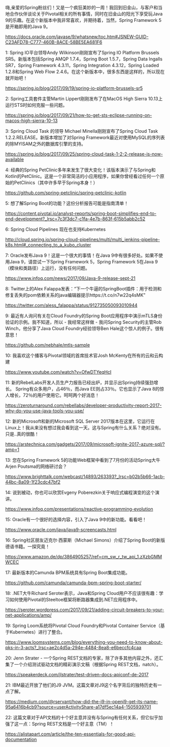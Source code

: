 嗨,亲爱的Spring粉丝们！又是一个疯狂美妙的一周！我回到旧金山，与客户和当地合作伙伴谈论关于Pivotal相关的所有事情，同时在旧金山的阳光下享受玩Java 9的乐趣。在这个新版本中我非常喜欢，并期待着，当然，Spring Framework 5是开箱即用的Java 9。

https://docs.oracle.com/javase/9/whatsnew/toc.htm#JSNEW-GUID-C23AFD78-C777-460B-8ACE-58BE5EA681F6


1:  Spring IO平台领导Andy Wilkinson刚刚宣布了Spring IO Platform Brussels SR5。新版本包括Spring AMQP 1.7.4，Spring Boot 1.5.7，Spring Data Ingalls SR7，Spring Framework 4.3.11，Spring Integration 4.3.12，Spring Loaded 1.2.8和Spring Web Flow 2.4.6。在这个新版本中，很多东西是这样的，所以现在就开始吧！

https://spring.io/blog/2017/09/19/spring-io-platform-brussels-sr5

2:  Spring工具套件主管Martin Lippert刚刚发布了在MacOS High Sierra 10.13上运行STS时如何克服一些问题。

https://spring.io/blog/2017/09/21/how-to-get-sts-eclipse-running-on-macos-high-sierra-10-13

3:  Spring Cloud Task 的领导 Michael Minella刚刚宣布了Spring Cloud Task 1.2.2.RELEASE。新版本增加了对Spring Framework最近对使用MySQL的序列表的除MYISAM之外的数据库引擎的支持。

https://spring.io/blog/2017/09/25/spring-cloud-task-1-2-2-release-is-now-available

4:  经典的Spring PetClinic多年来发生了很大变化！该版本演示了与Spring和Kotlin的PetClinic。这是一个非常简洁的小应用程序，如果你曾经看过任何一个原始的PetClinics（其中许多早于Spring本身！）

https://github.com/spring-petclinic/spring-petclinic-kotlin

5:  想了解Spring Boot的功能？这份分析报告可能是指南清单！

https://content.pivotal.io/analyst-reports/spring-boot-simplifies-end-to-end-development?_lrsc=7c3f3dc7-c1fa-4e7b-863f-615b5abb2c52

6:  Spring Cloud Pipelines 现在也支持Kubernetes

http://cloud.spring.io/spring-cloud-pipelines/multi/multi_jenkins-pipeline-k8s.html#_connecting_to_a_kubo_cluster

7:  Oracle发布Java 9！这是一个很大的事情！在Java 9中有很多好处。如果不使用Java 9，请尝试一下Spring Framework 5，Spring Framework 5在Java 9（模块和类路径）上运行，没有任何问题。

https://www.infoq.com/news/2017/09/Java-9-release-sept-21

8:  Twitter上的Alex Falappa发表：“下一个牛逼的SpringBoot插件：用于检测和修复丢失的pom依赖关系的java编辑器提示https://t.co/n7w22q4sMK”

https://twitter.com/aless_falappa/status/912735050093010944

9:  最近有人询问有关在Cloud Foundry的Spring Boot应用程序中演示mTLS身份验证的示例。我不知道，所以 - 我经常这样做 - 我问Spring Security的主管Rob Winch，他分享了Java Cloud Foundry经验领导Ben Hale这个惊人的例子。很有意思！

https://github.com/nebhale/mtls-sample

10:  我喜欢这个播客与Pivotal领域的首席技术官Josh McKenty在所有的云和云构建

https://www.youtube.com/watch?v=OfwDTYeqHcI

11:  新的RebelLabs开发人员生产力报告已经出炉，并显示出Spring持续强劲增长。 Spring有众多用户，占46％，而Java EE则占33％。它也显示了Java 8的惊人增长，72％的用户使用它。呵呵两个好消息！

https://zeroturnaround.com/rebellabs/developer-productivity-report-2017-why-do-you-use-java-tools-you-use/

12:  新的Microsoft和新的Microsoft SQL Server 2017版本在这里，它运行在Linux上！我从来没有想过我会看到这一天。这与Spring有什么关系？绝对没有。只是..真的很酷！

https://arstechnica.com/gadgets/2017/09/microsoft-ignite-2017-azure-sql/?amp=1

13:  您在Spring Framework 5的功能Web框架中看到了7月份的活动Spring大牛Arjen Poutsma的网络研讨会？

https://www.brighttalk.com/webcast/14893/263393?_lrsc=b02b5b66-1acb-44bc-8a09-1f23cdc47bf2

14:  说到被动，你也可以欣赏Evgeny Poberezkin关于响应式编程演变的这个演讲。

https://www.infoq.com/presentations/reactive-programming-evolution

15:  Oracle有一个很好的选择内容，引入了Java 9中的新功能。看看吧！

https://www.oracle.com/java/java9-screencasts.html

16:  Spring社区朋友迈克尔·西蒙斯（Michael Simons）介绍了Spring Boot的新版德语书籍。一探究竟！

https://www.amazon.de/dp/3864905257/ref=cm_sw_r_tw_api_1.zXzbGMMWCEC

17:  最新版本的Camunda BPM系统具有Spring Boot集成功能。

https://github.com/camunda/camunda-bpm-spring-boot-starter/

18:  .NET大牛Richard Seroter表示，Java和Spring Cloud用户不应该很有趣：学习如何使用Pivotal的Steeltoe框架将断路器集成到.NET应用程序中。

https://seroter.wordpress.com/2017/09/21/adding-circuit-breakers-to-your-net-applications/amp/

19:  Spring Loom系统将Pivotal Cloud Foundry和Pivotal Container Service（基于Kubernetes）进行了整合。

https://www.loomsystems.com/blog/everything-you-need-to-know-about-pks-in-3-acts?_lrsc=ae2c4d5a-294e-4484-8ea8-e6beccfc4caa

20:  Jenn Strater - 一个Spring REST文档的专家，除了许多其他内容之外，还汇集了一个介绍测试驱动文档的精彩演示文稿（根据Spring REST文档，natch）。

https://speakerdeck.com/jlstrater/test-driven-docs-apiconf-de-2017

21:  IBM最近开放了他们的J9 JVM。这篇文章对J9这个名字背后的独特历史有一点了解。

https://medium.com/@rservant/how-did-the-j9-in-openj9-get-its-name-95a6416b4cb9?source=userActivityShare-a17df5ec14a4-1505939701

22:  这篇文章对于API文档的十个好主意并没有与Spring有任何关系，但它似乎加强了这一点：Spring REST文档是一个好主意（TM）！

https://alistapart.com/article/the-ten-essentials-for-good-api-documentation
